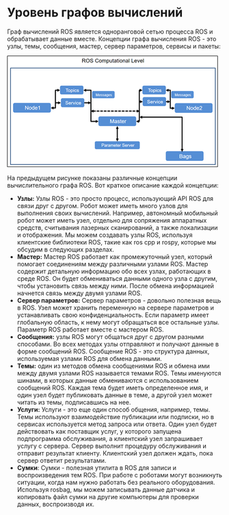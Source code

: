 # Уровень графов вычислений

Граф вычислений ROS является одноранговой сетью процесса ROS и обрабатывает данные вместе. Концепции графа вычисления ROS - это узлы, темы, сообщения, мастер, сервер параметров, сервисы и пакеты:

![&#x420;&#x438;&#x441;&#x443;&#x43D;&#x43E;&#x43A; 7: &#x43F;&#x440;&#x438;&#x43D;&#x446;&#x438;&#x43F;&#x438;&#x430;&#x43B;&#x44C;&#x43D;&#x430;&#x44F; &#x441;&#x445;&#x435;&#x43C;&#x430; &#x432;&#x44B;&#x447;&#x438;&#x441;&#x43B;&#x438;&#x442;&#x435;&#x43B;&#x44C;&#x43D;&#x43E;&#x433;&#x43E; &#x433;&#x440;&#x430;&#x444;&#x430; ROS](../../.gitbook/assets/image%20%282%29.png)


На предыдущем рисунке показаны различные концепции вычислительного графа ROS. Вот краткое описание каждой концепции:

* **Узлы:** Узлы ROS - это просто процесс, использующий API ROS для связи друг с другом. Робот может иметь много узлов для выполнения своих вычислений. Например, автономный мобильный робот может иметь узел, отдельно для сопряжения аппаратных средств, считывания лазерных сканирований, а также локализации и отображения. Мы можем создавать узлы ROS, используя клиентские библиотеки ROS, такие как ros cpp и rospy, которые мы обсудим в следующих разделах.
* **Мастер:** Мастер ROS работает как промежуточный узел, который помогает соединениям между различными узлами ROS. Мастер содержит детальную информацию обо всех узлах, работающих в среде ROS. Он будет обмениваться данными одного узла с другим, чтобы установить связь между ними. После обмена информацией начнется связь между двумя узлами ROS.
* **Сервер параметров:** Сервер параметров - довольно полезная вещь в ROS. Узел может хранить переменную на сервере параметров и устанавливать свою конфиденциальность. Если параметр имеет глобальную область, к нему могут обращаться все остальные узлы. Параметр ROS работает вместе с мастером ROS.
* **Сообщения:** узлы ROS могут общаться друг с другом разными способами. Во всех методах узлы отправляют и получают данные в форме сообщений ROS. Сообщение ROS - это структура данных, используемая узлами ROS для обмена данными.
* **Темы:** один из методов обмена сообщениями ROS и обмена ими между двумя узлами ROS называется темами ROS. Темы именуются шинами, в которых данные обмениваются с использованием сообщений ROS. Каждая тема будет иметь определенное имя, и один узел будет публиковать данные в теме, а другой узел может читать из темы, подписавшись на нее.
* **Услуги:** Услуги - это еще один способ общения, например, темы. Темы используют взаимодействие публикации или подписки, но в сервисах используется метод запроса или ответа. Один узел будет действовать как поставщик услуг, у которого запущена подпрограмма обслуживания, а клиентский узел запрашивает услугу с сервера. Сервер выполнит процедуру обслуживания и отправит результат клиенту. Клиентский узел должен ждать, пока сервер ответит результатами.
* **Сумки**: Сумки - полезная утилита в ROS для записи и воспроизведения тем ROS. При работе с роботами могут возникнуть ситуации, когда нам нужно работать без реального оборудования. Используя rosbag, мы можем записывать данные датчика и копировать файл сумки на другие компьютеры для проверки данных, воспроизводя их. 

